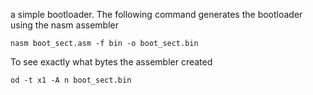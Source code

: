 a simple bootloader. The following command generates the bootloader using the nasm assembler

```
nasm boot_sect.asm -f bin -o boot_sect.bin
```

To see exactly what bytes the assembler created

```
od -t x1 -A n boot_sect.bin
```
